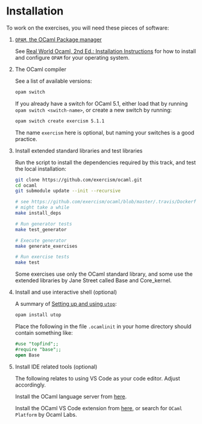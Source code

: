 # Installation

To work on the exercises, you will need these pieces of software:

1. [`OPAM`, the OCaml Package manager](https://opam.ocaml.org/)

   See [Real World Ocaml, 2nd Ed.: Installation Instructions](https://dev.realworldocaml.org/install.html)
   for how to install and configure `OPAM` for your operating system.

2. The OCaml compiler

   See a list of available versions:

   ```bash
   opam switch
   ```

   If you already have a switch for OCaml 5.1, either load that by running `opam switch <switch-name>`, or create a new switch by running:

   ```bash
   opam switch create exercism 5.1.1
   ```

   The name `exercism` here is optional, but naming your switches is a good practice.

3. Install extended standard libraries and test libraries

   Run the script to install the dependencies required by this track, and test the local installation:

   ```bash
   git clone https://github.com/exercism/ocaml.git
   cd ocaml
   git submodule update --init --recursive

   # see https://github.com/exercism/ocaml/blob/master/.travis/Dockerfile#L12
   # might take a while
   make install_deps

   # Run generator tests
   make test_generator

   # Execute generator
   make generate_exercises

   # Run exercise tests
   make test
   ```

   Some exercises use only the OCaml standard library, and some use the extended libraries by Jane Street called Base and Core_kernel.

4. Install and use interactive shell (optional)

   A summary of [Setting up and using `utop`](https://dev.realworldocaml.org/install.html):

   ```bash
   opam install utop
   ```

   Place the following in the file `.ocamlinit` in your home directory should contain something like:

   ```ocaml
   #use "topfind";;
   #require "base";;
   open Base
   ```

5. Install IDE related tools (optional)

   The following relates to using VS Code as your code editor. Adjust accordingly.

   Install the OCaml language server from [here](https://github.com/ocaml/ocaml-lsp).

   Install the OCaml VS Code extension from [here](https://marketplace.visualstudio.com/items?itemName=ocamllabs.ocaml-platform), or search for `OCaml Platform` by Ocaml Labs.
